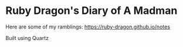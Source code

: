 # Ruby Dragon's Diary of A Madman

Here are some of my ramblings: https://ruby-dragon.github.io/notes

Built using Quartz
